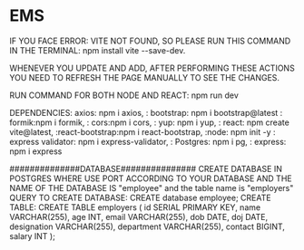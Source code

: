 # EMS

IF YOU FACE ERROR: VITE NOT FOUND, SO PLEASE RUN THIS COMMAND IN THE TERMINAL: npm install vite --save-dev.

WHENEVER YOU UPDATE AND ADD, AFTER PERFORMING THESE ACTIONS YOU NEED TO REFRESH THE PAGE MANUALLY TO SEE THE CHANGES.



RUN COMMAND FOR BOTH NODE AND REACT: npm run dev

DEPENDENCIES: axios: npm i axios,
: bootstrap: npm i bootstrap@latest
: formik:npm i formik,
:   cors:npm i cors,
: yup: npm i yup,
: react: npm create vite@latest,
:react-bootstrap:npm i react-bootstrap,
:node: npm init -y
: express validator: npm i express-validator,
: Postgres: npm i pg,
: express: npm i express


##############DATABASE###############
CREATE DATABASE IN POSTGRES WHERE USE PORT ACCORDING TO YOUR DATABASE AND THE NAME OF THE DATABASE IS "employee" and the table name is "employers"
 QUERY TO CREATE DATABASE: CREATE database employee;
 CREATE TABLE: CREATE TABLE employers (
     id SERIAL PRIMARY KEY,
    name VARCHAR(255),
    age INT,
    email VARCHAR(255),
    dob DATE,
    doj DATE,
    designation VARCHAR(255),
    department VARCHAR(255),
    contact BIGINT,
    salary INT
);


